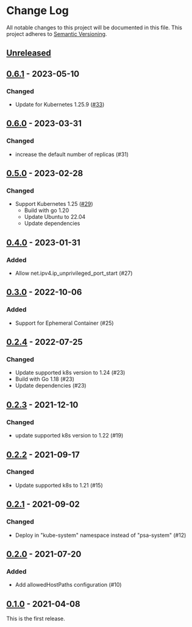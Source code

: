 # Change Log

All notable changes to this project will be documented in this file.
This project adheres to [Semantic Versioning](http://semver.org/).

## [Unreleased]

## [0.6.1] - 2023-05-10

### Changed

- Update for Kubernetes 1.25.9 ([#33](https://github.com/cybozu-go/pod-security-admission/pull/33))

## [0.6.0] - 2023-03-31

### Changed

- increase the default number of replicas (#31)

## [0.5.0] - 2023-02-28

### Changed

- Support Kubernetes 1.25 ([#29](https://github.com/cybozu-go/pod-security-admission/pull/29))
    - Build with go 1.20
    - Update Ubuntu to 22.04
    - Update dependencies

## [0.4.0] - 2023-01-31

### Added

- Allow net.ipv4.ip_unprivileged_port_start (#27)

## [0.3.0] - 2022-10-06

### Added

- Support for Ephemeral Container (#25)

## [0.2.4] - 2022-07-25

### Changed

- Update supported k8s version to 1.24 (#23)
- Build with Go 1.18 (#23)
- Update dependencies (#23)

## [0.2.3] - 2021-12-10

### Changed

- update supported k8s version to 1.22 (#19)

## [0.2.2] - 2021-09-17

### Changed

- Update supported k8s to 1.21 (#15)

## [0.2.1] - 2021-09-02

### Changed

- Deploy in "kube-system" namespace instead of "psa-system" (#12)

## [0.2.0] - 2021-07-20

### Added

- Add allowedHostPaths configuration (#10)

## [0.1.0] - 2021-04-08

This is the first release.

[Unreleased]: https://github.com/cybozu-go/pod-security-admission/compare/v0.6.1...HEAD
[0.6.1]: https://github.com/cybozu-go/pod-security-admission/compare/v0.6.0...v0.6.1
[0.6.0]: https://github.com/cybozu-go/pod-security-admission/compare/v0.5.0...v0.6.0
[0.5.0]: https://github.com/cybozu-go/pod-security-admission/compare/v0.4.0...v0.5.0
[0.4.0]: https://github.com/cybozu-go/pod-security-admission/compare/v0.3.0...v0.4.0
[0.3.0]: https://github.com/cybozu-go/pod-security-admission/compare/v0.2.4...v0.3.0
[0.2.4]: https://github.com/cybozu-go/pod-security-admission/compare/v0.2.3...v0.2.4
[0.2.3]: https://github.com/cybozu-go/pod-security-admission/compare/v0.2.2...v0.2.3
[0.2.2]: https://github.com/cybozu-go/pod-security-admission/compare/v0.2.1...v0.2.2
[0.2.1]: https://github.com/cybozu-go/pod-security-admission/compare/v0.2.0...v0.2.1
[0.2.0]: https://github.com/cybozu-go/pod-security-admission/compare/v0.1.0...v0.2.0
[0.1.0]: https://github.com/cybozu-go/pod-security-admission/compare/1468d8fc5862faccd4c0444b1d7721798ffe6080...v0.1.0
